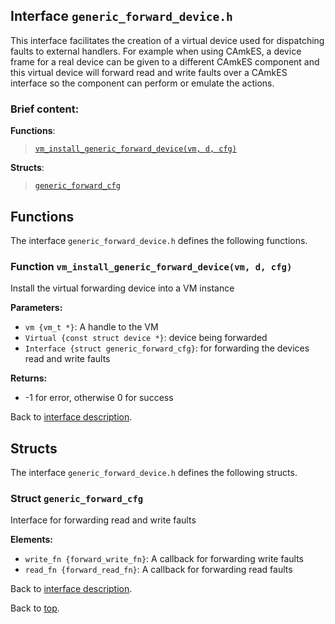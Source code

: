 <!--
     Copyright 2020, Data61, CSIRO (ABN 41 687 119 230)

     SPDX-License-Identifier: CC-BY-SA-4.0
-->

## Interface `generic_forward_device.h`

This interface facilitates the creation of a virtual device used for
dispatching faults to external handlers. For example when using CAmkES,
a device frame for a real device can be given to a different CAmkES component
and this virtual device will forward read and write faults over a CAmkES
interface so the component can perform or emulate the actions.

### Brief content:

**Functions**:

> [`vm_install_generic_forward_device(vm, d, cfg)`](#function-vm_install_generic_forward_devicevm-d-cfg)



**Structs**:

> [`generic_forward_cfg`](#struct-generic_forward_cfg)


## Functions

The interface `generic_forward_device.h` defines the following functions.

### Function `vm_install_generic_forward_device(vm, d, cfg)`

Install the virtual forwarding device into a VM instance

**Parameters:**

- `vm {vm_t *}`: A handle to the VM
- `Virtual {const struct device *}`: device being forwarded
- `Interface {struct generic_forward_cfg}`: for forwarding the devices read and write faults

**Returns:**

- -1 for error, otherwise 0 for success

Back to [interface description](#module-generic_forward_deviceh).


## Structs

The interface `generic_forward_device.h` defines the following structs.

### Struct `generic_forward_cfg`

Interface for forwarding read and write faults

**Elements:**

- `write_fn {forward_write_fn}`: A callback for forwarding write faults
- `read_fn {forward_read_fn}`: A callback for forwarding read faults

Back to [interface description](#module-generic_forward_deviceh).


Back to [top](#).

